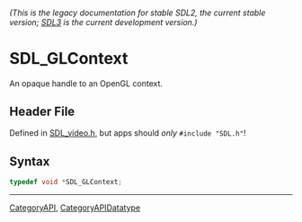 ###### (This is the legacy documentation for stable SDL2, the current stable version; [SDL3](https://wiki.libsdl.org/SDL3/) is the current development version.)
# SDL_GLContext

An opaque handle to an OpenGL context.

## Header File

Defined in [SDL_video.h](https://github.com/libsdl-org/SDL/blob/SDL2/include/SDL_video.h), but apps should _only_ `#include "SDL.h"`!

## Syntax

```c
typedef void *SDL_GLContext;
```

----
[CategoryAPI](CategoryAPI), [CategoryAPIDatatype](CategoryAPIDatatype)

